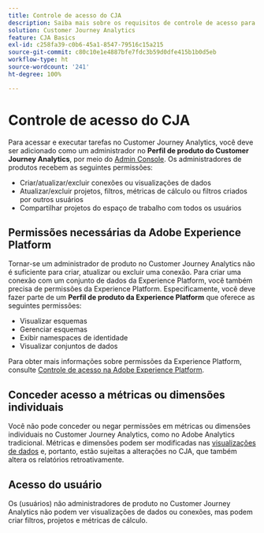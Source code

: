 ```yaml
---
title: Controle de acesso do CJA
description: Saiba mais sobre os requisitos de controle de acesso para criar conexões, adicionar conjuntos de dados, criar visualizações de dados etc.
solution: Customer Journey Analytics
feature: CJA Basics
exl-id: c258fa39-c0b6-45a1-8547-79516c15a215
source-git-commit: c80c10e1e4887bfe7fdc3b59d0dfe415b1b0d5eb
workflow-type: ht
source-wordcount: '241'
ht-degree: 100%

---
```


# Controle de acesso do CJA

Para acessar e executar tarefas no Customer Journey Analytics, você deve ser adicionado como um administrador no **Perfil de produto do Customer Journey Analytics**, por meio do [Admin Console](https://adminconsole.adobe.com/enterprise/). Os administradores de produtos recebem as seguintes permissões:

* Criar/atualizar/excluir conexões ou visualizações de dados
* Atualizar/excluir projetos, filtros, métricas de cálculo ou filtros criados por outros usuários
* Compartilhar projetos do espaço de trabalho com todos os usuários

## Permissões necessárias da Adobe Experience Platform

Tornar-se um administrador de produto no Customer Journey Analytics não é suficiente para criar, atualizar ou excluir uma conexão. Para criar uma conexão com um conjunto de dados da Experience Platform, você também precisa de permissões da Experience Platform. Especificamente, você deve fazer parte de um **Perfil de produto da Experience Platform** que oferece as seguintes permissões:

* Visualizar esquemas
* Gerenciar esquemas
* Exibir namespaces de identidade
* Visualizar conjuntos de dados

Para obter mais informações sobre permissões da Experience Platform, consulte [Controle de acesso na Adobe Experience Platform](https://experienceleague.adobe.com/docs/experience-platform/access-control/home.html?lang=pt-BR).

## Conceder acesso a métricas ou dimensões individuais

Você não pode conceder ou negar permissões em métricas ou dimensões individuais no Customer Journey Analytics, como no Adobe Analytics tradicional. Métricas e dimensões podem ser modificadas nas [visualizações de dados](/help/data-views/data-views.md) e, portanto, estão sujeitas a alterações no CJA, que também altera os relatórios retroativamente.

## Acesso do usuário

Os (usuários) não administradores de produto no Customer Journey Analytics não podem ver visualizações de dados ou conexões, mas podem criar filtros, projetos e métricas de cálculo.


